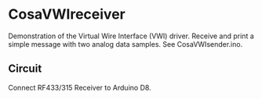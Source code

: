CosaVWIreceiver
===============
Demonstration of the Virtual Wire Interface (VWI) driver.
Receive and print a simple message with two analog data samples. See
CosaVWIsender.ino. 

Circuit
-------
Connect RF433/315 Receiver to Arduino D8.


